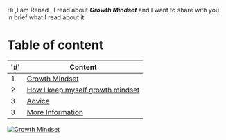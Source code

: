 Hi ,I am Renad , I read about ***Growth Mindset*** and I want to share with you in brief what I read about it 
# Table of content 
'#' |  Content 
------------ | -------------
   1 | [Growth Mindset](https://replit.com/@RenadAlKhlafat/reading-notes-3#growthMindset.md)
   2 | [How I keep myself growth mindset](https://replit.com/@RenadAlKhlafat/reading-notes-3#howTo.md)
   3 | [Advice](https://replit.com/@RenadAlKhlafat/reading-notes-3#advice.md) 
   3 | [More Information](https://replit.com/@RenadAlKhlafat/reading-notes-3#moreInfo.md)  
   
   
[![Growth Mindset](https://www.thegrowthcoach.com/atlanta/wp-content/uploads/2020/07/Growth-Mindset_1020.jpg)](https://www.thegrowthcoach.com/atlanta/wp-content/uploads/2020/07/)

